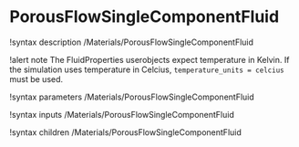 # PorousFlowSingleComponentFluid

!syntax description /Materials/PorousFlowSingleComponentFluid

!alert note
The FluidProperties userobjects expect temperature in Kelvin. If the simulation uses temperature in
Celcius, `temperature_units = celcius` must be used.

!syntax parameters /Materials/PorousFlowSingleComponentFluid

!syntax inputs /Materials/PorousFlowSingleComponentFluid

!syntax children /Materials/PorousFlowSingleComponentFluid
